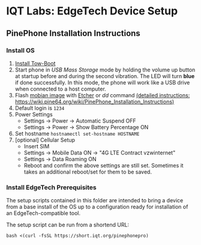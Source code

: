 # IQT Labs: EdgeTech Device Setup

## PinePhone Installation Instructions

### Install OS
1. [Install Tow-Boot](https://tow-boot.org/devices/pine64-pinephonePro.html)
2. Start phone in *USB Mass Storage* mode by holding the volume up button at startup before and during the second vibration. The LED will turn **blue** if done successfully. In this mode, the phone will work like a USB drive when connected to a host computer.
3. Flash [mobian image](https://images.mobian.org/pinephonepro/weekly/) with [Etcher](https://www.balena.io/etcher/) or *dd* command [(detailed instructions: https://wiki.pine64.org/wiki/PinePhone_Installation_Instructions)](https://wiki.pine64.org/wiki/PinePhone_Installation_Instructions)
4. Default login is `1234`
5. Power Settings
    - Settings -> Power -> Automatic Suspend OFF
    - Settings -> Power -> Show Battery Percentage ON
6. Set hostname `hostnamectl set-hostname HOSTNAME`
6. [optional] Cellular Setup
    - Insert SIM
    - Settings -> Mobile Data ON -> "4G LTE Contract vzwinternet"
    - Settings -> Data Roaming ON
    - Reboot and confirm the above settings are still set. Sometimes it takes an additional reboot/set for them to be saved.

### Install EdgeTech Prerequisites

The setup scripts contained in this folder are intended to bring a device from a base install of the OS up to a configuration ready for installation of an EdgeTech-compatible tool.

The setup script can be run from a shortend URL:

 `bash <(curl -fsSL https://short.iqt.org/pinephonepro)`
